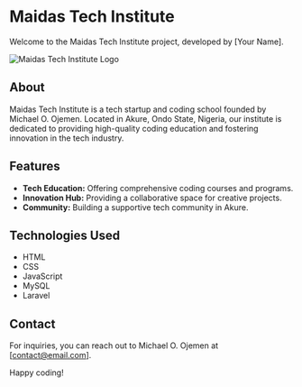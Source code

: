 # Maidas Tech Institute

Welcome to the Maidas Tech Institute project, developed by [Your Name].

![Maidas Tech Institute Logo](https://private-user-images.githubusercontent.com/107445761/312166329-2b8cbab1-76e0-43f3-bc4f-5deea41a2956.png?jwt=eyJhbGciOiJIUzI1NiIsInR5cCI6IkpXVCJ9.eyJpc3MiOiJnaXRodWIuY29tIiwiYXVkIjoicmF3LmdpdGh1YnVzZXJjb250ZW50LmNvbSIsImtleSI6ImtleTUiLCJleHAiOjE3MTAyNjI0MDEsIm5iZiI6MTcxMDI2MjEwMSwicGF0aCI6Ii8xMDc0NDU3NjEvMzEyMTY2MzI5LTJiOGNiYWIxLTc2ZTAtNDNmMy1iYzRmLTVkZWVhNDFhMjk1Ni5wbmc_WC1BbXotQWxnb3JpdGhtPUFXUzQtSE1BQy1TSEEyNTYmWC1BbXotQ3JlZGVudGlhbD1BS0lBVkNPRFlMU0E1M1BRSzRaQSUyRjIwMjQwMzEyJTJGdXMtZWFzdC0xJTJGczMlMkZhd3M0X3JlcXVlc3QmWC1BbXotRGF0ZT0yMDI0MDMxMlQxNjQ4MjFaJlgtQW16LUV4cGlyZXM9MzAwJlgtQW16LVNpZ25hdHVyZT00OGRiMGU2ZjM2OTUyNTFmZGY2ODdhNzhkOGUzOGIyZDE4Y2Q2ZjYxZDg3NzBmZDAzZWI4OWE2NDA5ZWE1MjU1JlgtQW16LVNpZ25lZEhlYWRlcnM9aG9zdCZhY3Rvcl9pZD0wJmtleV9pZD0wJnJlcG9faWQ9MCJ9.eZKcE6p9Uz8KmjL31RgRpFVkQzYo4MO86vjT1XIoUzg)

## About

Maidas Tech Institute is a tech startup and coding school founded by Michael O. Ojemen. Located in Akure, Ondo State, Nigeria, our institute is dedicated to providing high-quality coding education and fostering innovation in the tech industry.

## Features

- **Tech Education:** Offering comprehensive coding courses and programs.
- **Innovation Hub:** Providing a collaborative space for creative projects.
- **Community:** Building a supportive tech community in Akure.

## Technologies Used

- HTML
- CSS
- JavaScript
- MySQL
- Laravel

## Contact

For inquiries, you can reach out to Michael O. Ojemen at [contact@email.com].

Happy coding!
